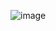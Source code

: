 ![image](https://github.com/ChetanDI7030/React_Weather_Application_Project/assets/77960138/c305050b-85d2-46d6-8bf4-44c321560c8f)
